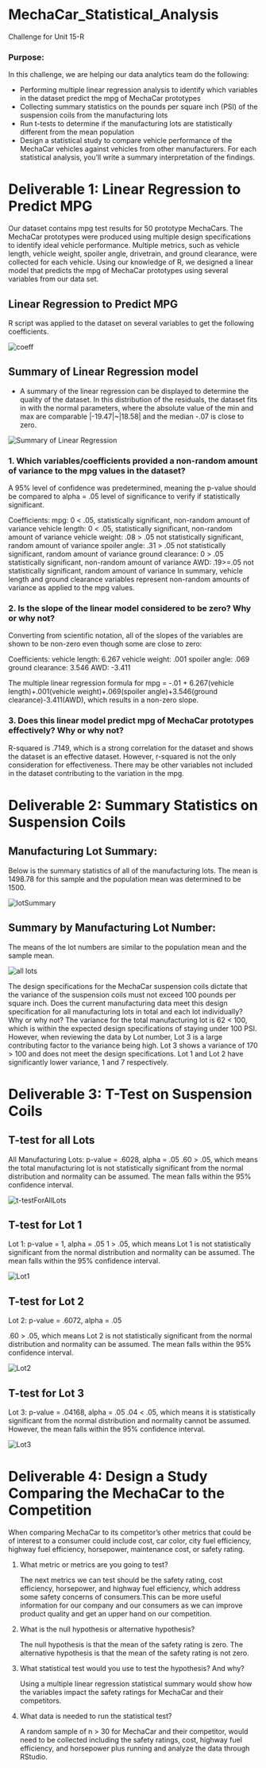 # MechaCar_Statistical_Analysis
Challenge for Unit 15-R
### Purpose:
In this challenge, we are helping our data analytics team do the following:
  * Performing multiple linear regression analysis to identify which variables in the dataset predict the mpg of MechaCar prototypes
  * Collecting summary statistics on the pounds per square inch (PSI) of the suspension coils from the manufacturing lots
  * Run t-tests to determine if the manufacturing lots are statistically different from the mean population
  * Design a statistical study to compare vehicle performance of the MechaCar vehicles against vehicles from other manufacturers. For each statistical analysis, you’ll write a summary interpretation of the findings.

# Deliverable 1: Linear Regression to Predict MPG

Our dataset contains mpg test results for 50 prototype MechaCars. The MechaCar prototypes were produced using multiple design specifications to identify ideal vehicle performance. Multiple metrics, such as vehicle length, vehicle weight, spoiler angle, drivetrain, and ground clearance, were collected for each vehicle. Using our knowledge of R, we designed a linear model that predicts the mpg of MechaCar prototypes using several variables from our data set.
## Linear Regression to Predict MPG
  
  R script was applied to the dataset on several variables to get the following coefficients.
    
  ![coeff](https://github.com/KJoshi111/MechaCar_Statistical_Analysis/blob/main/images/linear_reg_deliverable1.png)
    
## Summary of Linear Regression model

  * A summary of the linear regression can be displayed to determine the quality of the dataset. In this distribution of the residuals, the dataset fits in with the normal parameters, where the absolute value of the min and max are comparable |-19.47|~|18.58| and the median -.07 is close to zero.
  
  ![Summary of Linear Regression](https://github.com/KJoshi111/MechaCar_Statistical_Analysis/blob/main/images/summary_lm-del1.png)
  
### 1. Which variables/coefficients provided a non-random amount of variance to the mpg values in the dataset?
  
  A 95% level of confidence was predetermined, meaning the p-value should be compared to alpha = .05 level of significance to verify if statistically significant.
  
  Coefficients:
  mpg: 0 < .05, statistically significant, non-random amount of variance
  vehicle length: 0 < .05, statistically significant, non-random amount of variance
  vehicle weight: .08 > .05 not statistically significant, random amount of variance
  spoiler angle: .31 > .05 not statistically significant, random amount of variance
  ground clearance: 0 > .05 statistically significant, non-random amount of variance
  AWD: .19>=.05 not statistically significant, random amount of variance
  In summary, vehicle length and ground clearance variables represent non-random amounts of variance as applied to the mpg values.
  
  ### 2. Is the slope of the linear model considered to be zero? Why or why not?
  
  Converting from scientific notation, all of the slopes of the variables are shown to be non-zero even though some are close to zero:
  
  Coefficients:
  vehicle length: 6.267
  vehicle weight: .001
  spoiler angle: .069
  ground clearance: 3.546
  AWD: -3.411

The multiple linear regression formula for mpg = -.01 + 6.267(vehicle length)+.001(vehicle weight)+.069(spoiler angle)+3.546(ground clearance)-3.411(AWD), which      results in a non-zero slope.
    
### 3. Does this linear model predict mpg of MechaCar prototypes effectively? Why or why not?
R-squared is .7149, which is a strong correlation for the dataset and shows the dataset is an effective dataset. However, r-squared is not the only consideration      for effectiveness. There may be other variables not included in the dataset contributing to the variation in the mpg.


# Deliverable 2: Summary Statistics on Suspension Coils

## Manufacturing Lot Summary:
Below is the summary statistics of all of the manufacturing lots. The mean is 1498.78 for this sample and the population mean was determined to be 1500.

![lotSummary](https://github.com/KJoshi111/MechaCar_Statistical_Analysis/blob/main/images/total_summary.png)

## Summary by Manufacturing Lot Number:

The means of the lot numbers are similar to the population mean and the sample mean.

![all lots](https://github.com/KJoshi111/MechaCar_Statistical_Analysis/blob/main/images/lot_summary.png)

The design specifications for the MechaCar suspension coils dictate that the variance of the suspension coils must not exceed 100 pounds per square inch. Does the current manufacturing data meet this design specification for all manufacturing lots in total and each lot individually? Why or why not?
The variance for the total manufacturing lot is 62 < 100, which is within the expected design specifications of staying under 100 PSI. However, when reviewing the data by Lot number, Lot 3 is a large contributing factor to the variance being high. Lot 3 shows a variance of 170 > 100 and does not meet the design specifications. Lot 1 and Lot 2 have significantly lower variance, 1 and 7 respectively.

# Deliverable 3: T-Test on Suspension Coils

## T-test for all Lots
All Manufacturing Lots: p-value = .6028, alpha = .05
.60 > .05, which means the total manufacturing lot is not statistically significant from the normal distribution and normality can be assumed. The mean falls within the 95% confidence interval.

![t-testForAllLots](https://github.com/KJoshi111/MechaCar_Statistical_Analysis/blob/main/images/t_test_for_all_del3.png)

## T-test for Lot 1
Lot 1: p-value = 1, alpha = .05
1 > .05, which means Lot 1 is not statistically significant from the normal distribution and normality can be assumed. The mean falls within the 95% confidence interval.

![Lot1](https://github.com/KJoshi111/MechaCar_Statistical_Analysis/blob/main/images/lot1_del3.png)

## T-test for Lot 2
Lot 2: p-value = .6072, alpha = .05

.60 > .05, which means Lot 2 is not statistically significant from the normal distribution and normality can be assumed. The mean falls within the 95% confidence interval.

![Lot2](https://github.com/KJoshi111/MechaCar_Statistical_Analysis/blob/main/images/lot2_del3.png)

## T-test for Lot 3
Lot 3: p-value = .04168, alpha = .05
.04 < .05, which means it is statistically significant from the normal distribution and normality cannot be assumed. However, the mean falls within the 95% confidence interval.

![Lot3](https://github.com/KJoshi111/MechaCar_Statistical_Analysis/blob/main/images/lot3_del3.png)


# Deliverable 4: Design a Study Comparing the MechaCar to the Competition

When comparing MechaCar to its competitor’s other metrics that could be of interest to a consumer could include cost, car color, city fuel efficiency, highway fuel efficiency, horsepower, maintenance cost, or safety rating.

 1. What metric or metrics are you going to test?
    
    The next metrics we can test should be the safety rating, cost efficiency, horsepower, and highway fuel efficiency, which address some safety concerns of           consumers.This can be more useful information for our company and our consumers as we can improve product quality and get an upper hand on our competition.
     
  
 2. What is the null hypothesis or alternative hypothesis?
  
    The null hypothesis is that the mean of the safety rating is zero. 
    The alternative hypothesis is that the mean of the safety rating is not zero.
    
 
 3. What statistical test would you use to test the hypothesis? And why?
 
    Using a multiple linear regression statistical summary would show how the variables impact the safety ratings for MechaCar and their competitors.
     
 
 4. What data is needed to run the statistical test?
 
    A random sample of n > 30 for MechaCar and their competitor, would need to be collected including the safety ratings, cost, highway fuel efficiency, and horsepower     plus running and analyze the data through RStudio.
